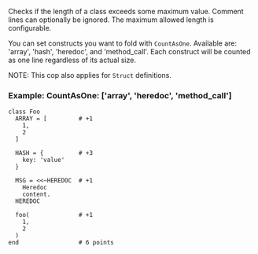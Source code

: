 Checks if the length of a class exceeds some maximum value.
Comment lines can optionally be ignored.
The maximum allowed length is configurable.

You can set constructs you want to fold with `CountAsOne`.
Available are: 'array', 'hash', 'heredoc', and 'method_call'. Each construct
will be counted as one line regardless of its actual size.

NOTE: This cop also applies for `Struct` definitions.

### Example: CountAsOne: ['array', 'heredoc', 'method_call']

    class Foo
      ARRAY = [         # +1
        1,
        2
      ]

      HASH = {          # +3
        key: 'value'
      }

      MSG = <<~HEREDOC  # +1
        Heredoc
        content.
      HEREDOC

      foo(              # +1
        1,
        2
      )
    end                 # 6 points
